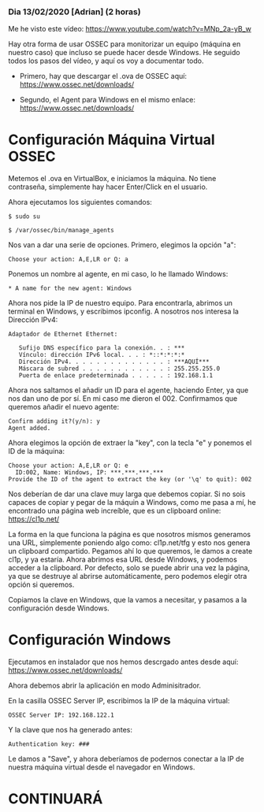 ### Dia 13/02/2020 [Adrian] (2 horas) ###

Me he visto este vídeo: https://www.youtube.com/watch?v=MNp_2a-yB_w

Hay otra forma de usar OSSEC para monitorizar un equipo (máquina en nuestro caso) que incluso se puede hacer desde Windows. He seguido 
todos los pasos del vídeo, y aquí os voy a documentar todo.

- Primero, hay que descargar el .ova de OSSEC aquí: https://www.ossec.net/downloads/ 

- Segundo, el Agent para Windows en el mismo enlace: https://www.ossec.net/downloads/ 

# Configuración Máquina Virtual OSSEC

Metemos el .ova en VirtualBox, e iniciamos la máquina. No tiene contraseña, simplemente hay hacer Enter/Click en el usuario.

Ahora ejecutamos los siguientes comandos:

`$ sudo su`

`$ /var/ossec/bin/manage_agents`

Nos van a dar una serie de opciones. Primero, elegimos la opción "a":

`Choose your action: A,E,LR or Q: a`

Ponemos un nombre al agente, en mi caso, lo he llamado Windows:

`* A name for the new agent: Windows`

Ahora nos pide la IP de nuestro equipo. Para encontrarla, abrimos un terminal en Windows, y escribimos ipconfig. A nosotros
nos interesa la Dirección IPv4:

```
Adaptador de Ethernet Ethernet:

   Sufijo DNS específico para la conexión. . : ***
   Vínculo: dirección IPv6 local. . . : *::*:*:*:*
   Dirección IPv4. . . . . . . . . . . . . . : ***AQUÍ***
   Máscara de subred . . . . . . . . . . . . : 255.255.255.0
   Puerta de enlace predeterminada . . . . . : 192.168.1.1

```

Ahora nos saltamos el añadir un ID para el agente, haciendo Enter, ya que nos dan uno de por sí. En mi caso me dieron el 002. Confirmamos que
queremos añadir el nuevo agente:

```
Confirm adding it?(y/n): y
Agent added.
```

Ahora elegimos la opción de extraer la "key", con la tecla "e" y ponemos el ID de la máquina:

```
Choose your action: A,E,LR or Q: e
  ID:002, Name: Windows, IP: ***.***.***.***
Provide the ID of the agent to extract the key (or '\q' to quit): 002
```

Nos deberían de dar una clave muy larga que debemos copiar. Si no sois capaces de copiar y pegar de la máquin a Windows, como me pasa
a mí, he encontrado una página web increíble, que es un clipboard online: https://cl1p.net/

La forma en la que funciona la página es que nosotros mismos generamos una URL, simplemente poniendo algo como: cl1p.net/tfg
y esto nos genera un clipboard compartido. Pegamos ahí lo que queremos, le damos a create cl1p, y ya estaría. 
Ahora abrimos esa URL desde Windows, y podemos acceder a la clipboard. Por defecto, solo se puede abrir una vez la página, ya
que se destruye al abrirse automáticamente, pero podemos elegir otra opción si queremos.

Copiamos la clave en Windows, que la vamos a necesitar, y pasamos a la configuración desde Windows.

# Configuración Windows

Ejecutamos en instalador que nos hemos descrgado antes desde aquí: https://www.ossec.net/downloads/

Ahora debemos abrir la aplicación en modo Adminisitrador.

En la casilla OSSEC Server IP, escribimos la IP de la máquina virtual:

`OSSEC Server IP: 192.168.122.1`

Y la clave que nos ha generado antes:

`Authentication key: ###`

Le damos a "Save", y ahora deberíamos de podernos conectar a la IP de nuestra máquina virtual desde el navegador en Windows.

# CONTINUARÁ









